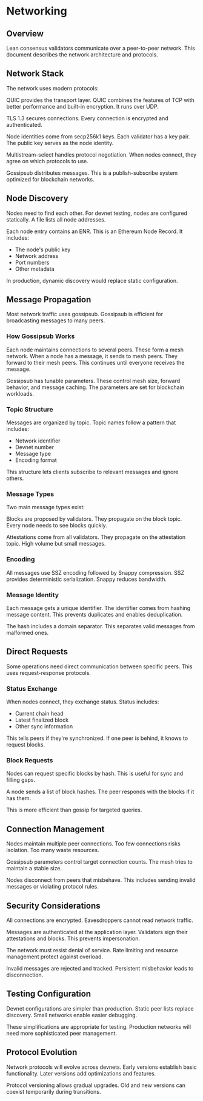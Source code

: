 # Networking

## Overview

Lean consensus validators communicate over a peer-to-peer network. This
document describes the network architecture and protocols.

## Network Stack

The network uses modern protocols:

QUIC provides the transport layer. QUIC combines the features of TCP with
better performance and built-in encryption. It runs over UDP.

TLS 1.3 secures connections. Every connection is encrypted and authenticated.

Node identities come from secp256k1 keys. Each validator has a key pair. The
public key serves as the node identity.

Multistream-select handles protocol negotiation. When nodes connect, they
agree on which protocols to use.

Gossipsub distributes messages. This is a publish-subscribe system optimized
for blockchain networks.

## Node Discovery

Nodes need to find each other. For devnet testing, nodes are configured
statically. A file lists all node addresses.

Each node entry contains an ENR. This is an Ethereum Node Record. It includes:

- The node's public key
- Network address
- Port numbers
- Other metadata

In production, dynamic discovery would replace static configuration.

## Message Propagation

Most network traffic uses gossipsub. Gossipsub is efficient for broadcasting
messages to many peers.

### How Gossipsub Works

Each node maintains connections to several peers. These form a mesh network.
When a node has a message, it sends to mesh peers. They forward to their mesh
peers. This continues until everyone receives the message.

Gossipsub has tunable parameters. These control mesh size, forward behavior,
and message caching. The parameters are set for blockchain workloads.

### Topic Structure

Messages are organized by topic. Topic names follow a pattern that includes:

- Network identifier
- Devnet number
- Message type
- Encoding format

This structure lets clients subscribe to relevant messages and ignore others.

### Message Types

Two main message types exist:

Blocks are proposed by validators. They propagate on the block topic. Every
node needs to see blocks quickly.

Attestations come from all validators. They propagate on the attestation topic. High volume
but small messages.

### Encoding

All messages use SSZ encoding followed by Snappy compression. SSZ provides
deterministic serialization. Snappy reduces bandwidth.

### Message Identity

Each message gets a unique identifier. The identifier comes from hashing
message content. This prevents duplicates and enables deduplication.

The hash includes a domain separator. This separates valid messages from
malformed ones.

## Direct Requests

Some operations need direct communication between specific peers. This uses
request-response protocols.

### Status Exchange

When nodes connect, they exchange status. Status includes:

- Current chain head
- Latest finalized block
- Other sync information

This tells peers if they're synchronized. If one peer is behind, it knows to
request blocks.

### Block Requests

Nodes can request specific blocks by hash. This is useful for sync and filling
gaps.

A node sends a list of block hashes. The peer responds with the blocks if it
has them.

This is more efficient than gossip for targeted queries.

## Connection Management

Nodes maintain multiple peer connections. Too few connections risks isolation.
Too many waste resources.

Gossipsub parameters control target connection counts. The mesh tries to
maintain a stable size.

Nodes disconnect from peers that misbehave. This includes sending invalid
messages or violating protocol rules.

## Security Considerations

All connections are encrypted. Eavesdroppers cannot read network traffic.

Messages are authenticated at the application layer. Validators sign their
attestations and blocks. This prevents impersonation.

The network must resist denial of service. Rate limiting and resource
management protect against overload.

Invalid messages are rejected and tracked. Persistent misbehavior leads to
disconnection.

## Testing Configuration

Devnet configurations are simpler than production. Static peer lists replace
discovery. Small networks enable easier debugging.

These simplifications are appropriate for testing. Production networks will
need more sophisticated peer management.

## Protocol Evolution

Network protocols will evolve across devnets. Early versions establish basic
functionality. Later versions add optimizations and features.

Protocol versioning allows gradual upgrades. Old and new versions can
coexist temporarily during transitions.

